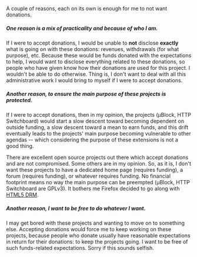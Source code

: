 A couple of reasons, each on its own is enough for me to not want donations.

##### One reason is a mix of practicality and because of who I am.

If I were to accept donations, I would be unable to **not** disclose **exactly** what is going on with these donations: revenues, withdrawals (for what purpose), etc. Because these would be funds donated with the expectations to help, I would want to disclose everything related to these donations, so people who have given know how their donations are used for this project. I wouldn't be able to do otherwise. Thing is, I don't want to deal with all this administrative work I would bring to myself if I were to accept donations.

##### Another reason, to ensure the main purpose of these projects is protected.

If I were to accept donations, then in my opinion, the projects (µBlock, HTTP Switchboard) would start a slow descent toward becoming dependent on outside funding, a slow descent toward a mean to earn funds, and this drift eventually leads to the projects' main purpose becoming vulnerable to other agendas -- which considering the purpose of these extensions is not a good thing.

There are excellent open source projects out there which accept donations and are not compromised. Some others are in my opinion. So, as it is, I don't want these projects to have a dedicated home page (requires funding), a forum (requires funding), or whatever requires funding. No financial footprint means no way the main purpose can be preempted (µBlock, HTTP Switchboard are GPLv3). It bothers me Firefox decided to go along with [HTML5 DRM](http://www.defectivebydesign.org/no-drm-in-html5).

##### Another reason, I want to be free to do whatever I want.

I may get bored with these projects and wanting to move on to something else. Accepting donations would force me to keep working on these projects, because people who donate usually have reasonable expectations in return for their donations: to keep the projects going. I want to be free of such funds-related expectations. Sorry if this sounds selfish.
